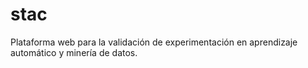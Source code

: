 stac
====

Plataforma web para la validación de experimentación en aprendizaje
automático y minería de datos.
